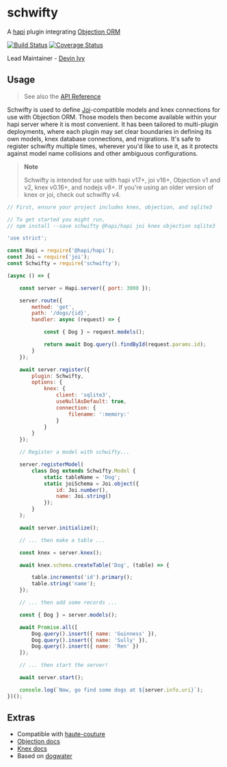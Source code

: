 # schwifty

A [hapi](https://hapi.dev) plugin integrating [Objection ORM](https://vincit.github.io/objection.js/)

[![Build Status](https://travis-ci.org/hapipal/schwifty.svg?branch=master)](https://travis-ci.org/hapipal/schwifty) [![Coverage Status](https://coveralls.io/repos/github/hapipal/schwifty/badge.svg?branch=master)](https://coveralls.io/github/hapipal/schwifty?branch=master)

Lead Maintainer - [Devin Ivy](https://github.com/devinivy)

## Usage
> See also the [API Reference](API.md)

Schwifty is used to define [Joi](https://github.com/hapijs/joi)-compatible models and knex connections for use with Objection ORM.  Those models then become available within your hapi server where it is most convenient.  It has been tailored to multi-plugin deployments, where each plugin may set clear boundaries in defining its own models, knex database connections, and migrations.  It's safe to register schwifty multiple times, wherever you'd like to use it, as it protects against model name collisions and other ambiguous configurations.

> **Note**
>
> Schwifty is intended for use with hapi v17+, joi v16+, Objection v1 and v2, knex v0.16+, and nodejs v8+.  If you're using an older version of knex or joi, check out schwifty v4.

```js
// First, ensure your project includes knex, objection, and sqlite3

// To get started you might run,
// npm install --save schwifty @hapi/hapi joi knex objection sqlite3

'use strict';

const Hapi = require('@hapi/hapi');
const Joi = require('joi');
const Schwifty = require('schwifty');

(async () => {

    const server = Hapi.server({ port: 3000 });

    server.route({
        method: 'get',
        path: '/dogs/{id}',
        handler: async (request) => {

            const { Dog } = request.models();

            return await Dog.query().findById(request.params.id);
        }
    });

    await server.register({
        plugin: Schwifty,
        options: {
            knex: {
                client: 'sqlite3',
                useNullAsDefault: true,
                connection: {
                    filename: ':memory:'
                }
            }
        }
    });

    // Register a model with schwifty...

    server.registerModel(
        class Dog extends Schwifty.Model {
            static tableName = 'Dog';
            static joiSchema = Joi.object({
                id: Joi.number(),
                name: Joi.string()
            });
        }
    );

    await server.initialize();

    // ... then make a table ...

    const knex = server.knex();

    await knex.schema.createTable('Dog', (table) => {

        table.increments('id').primary();
        table.string('name');
    });

    // ... then add some records ...

    const { Dog } = server.models();

    await Promise.all([
        Dog.query().insert({ name: 'Guinness' }),
        Dog.query().insert({ name: 'Sully' }),
        Dog.query().insert({ name: 'Ren' })
    ]);

    // ... then start the server!

    await server.start();

    console.log(`Now, go find some dogs at ${server.info.uri}`);
})();
```

## Extras
 - Compatible with [haute-couture](https://github.com/hapipal/haute-couture)
 - [Objection docs](http://vincit.github.io/objection.js/)
 - [Knex docs](https://knexjs.org/)
 - Based on [dogwater](https://github.com/devinivy/dogwater)
